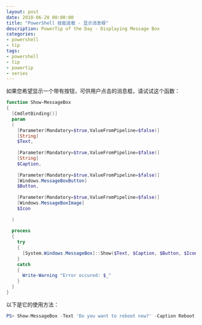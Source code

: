 ```yaml
---
layout: post
date: 2018-06-20 00:00:00
title: "PowerShell 技能连载 - 显示消息框"
description: PowerTip of the Day - Displaying Message Box
categories:
- powershell
- tip
tags:
- powershell
- tip
- powertip
- series
---
```

如果您希望显示一个带有按钮，可供用户点击的消息框，请试试这个函数：

```powershell
function Show-MessageBox
{
  [CmdletBinding()]
  param
  (
    [Parameter(Mandatory=$true,ValueFromPipeline=$false)]
    [String]
    $Text,
    
    [Parameter(Mandatory=$true,ValueFromPipeline=$false)]
    [String]
    $Caption,
    
    [Parameter(Mandatory=$true,ValueFromPipeline=$false)]
    [Windows.MessageBoxButton]
    $Button,
    
    [Parameter(Mandatory=$true,ValueFromPipeline=$false)]
    [Windows.MessageBoxImage]
    $Icon
    
  )
  
  process
  {
    try
    {
      [System.Windows.MessageBox]::Show($Text, $Caption, $Button, $Icon)
    }
    catch
    {
      Write-Warning "Error occured: $_"
    }
  }
}
```

以下是它的使用方法：

```powershell
PS> Show-MessageBox -Text 'Do you want to reboot now?' -Caption Reboot -Button YesNoCancel -Icon Exclamatio
```

<!--本文国际来源：[Displaying Message Box](http://community.idera.com/powershell/powertips/b/tips/posts/displaying-message-box)-->
